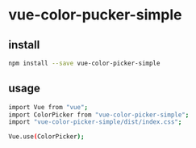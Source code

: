# vue-color-pucker-simple

## install
```bash
npm install --save vue-color-picker-simple
```

## usage
```bash
import Vue from "vue";
import ColorPicker from "vue-color-picker-simple";
import "vue-color-picker-simple/dist/index.css";

Vue.use(ColorPicker);
```